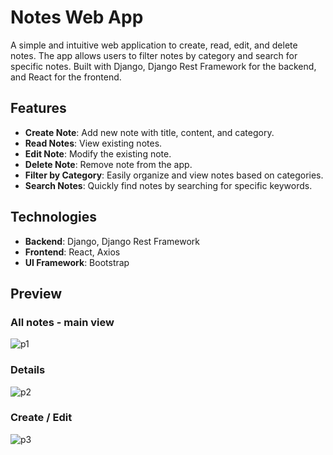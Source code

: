 # Notes Web App

A simple and intuitive web application to create, read, edit, and delete notes. The app allows users to filter notes by category and search for specific notes. Built with Django, Django Rest Framework for the backend, and React for the frontend.

## Features

- **Create Note**: Add new note with title, content, and category.
- **Read Notes**: View existing notes.
- **Edit Note**: Modify the existing note.
- **Delete Note**: Remove note from the app.
- **Filter by Category**: Easily organize and view notes based on categories.
- **Search Notes**: Quickly find notes by searching for specific keywords.

## Technologies

- **Backend**: Django, Django Rest Framework
- **Frontend**: React, Axios
- **UI Framework**: Bootstrap

## Preview

### All notes - main view
![p1](https://github.com/user-attachments/assets/edbf7480-69cb-44c8-b674-35a82b579ab7)

### Details
![p2](https://github.com/user-attachments/assets/f6e6dedb-5650-496c-b319-ef345bf0c367)

### Create / Edit
![p3](https://github.com/user-attachments/assets/e03319ba-f8f4-4201-8ae5-f4b0fc616ebb)
